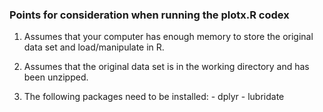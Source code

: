 ### Points for consideration when running the plotx.R codex ###

1.  Assumes that your computer has enough memory to store the original data set and load/manipulate in R.

2.  Assumes that the original data set is in the working directory and has been unzipped.

3.  The following packages need to be installed:
        - dplyr
        - lubridate

